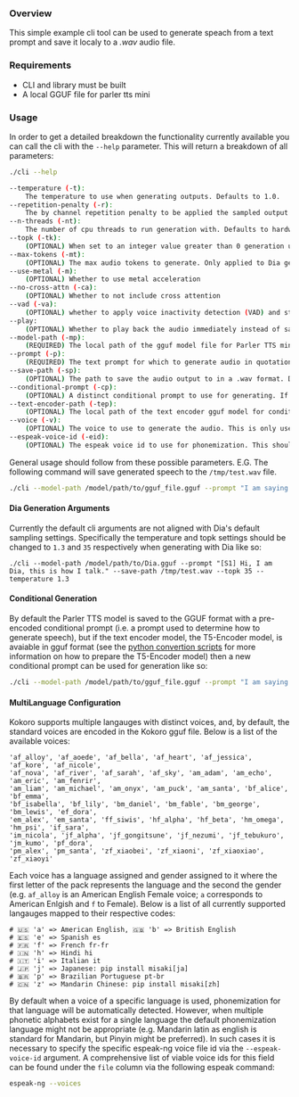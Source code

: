 ### Overview

This simple example cli tool can be used to generate speach from a text prompt and save it localy to a _.wav_ audio file.

### Requirements

* CLI and library must be built 
* A local GGUF file for parler tts mini

### Usage

In order to get a detailed breakdown the functionality currently available you can call the cli with the `--help` parameter. This will return a breakdown of all parameters:
```bash
./cli --help

--temperature (-t):
    The temperature to use when generating outputs. Defaults to 1.0.
--repetition-penalty (-r):
    The by channel repetition penalty to be applied the sampled output of the model. defaults to 1.0.
--n-threads (-nt):
    The number of cpu threads to run generation with. Defaults to hardware concurrency. If hardware concurrency cannot be determined then it defaults to 1.
--topk (-tk):
    (OPTIONAL) When set to an integer value greater than 0 generation uses nucleus sampling over topk nucleaus size. Defaults to 50.
--max-tokens (-mt):
    (OPTIONAL) The max audio tokens to generate. Only applied to Dia generation. If set to zero as is its default then the default max generation size
--use-metal (-m):
    (OPTIONAL) Whether to use metal acceleration
--no-cross-attn (-ca):
    (OPTIONAL) Whether to not include cross attention
--vad (-va):
    (OPTIONAL) whether to apply voice inactivity detection (VAD) and strip silence form the end of the output (particularly useful for Parler TSS). By default, no VAD is applied.
--play:
    (OPTIONAL) Whether to play back the audio immediately instead of saving it to file.
--model-path (-mp):
    (REQUIRED) The local path of the gguf model file for Parler TTS mini or large v1.
--prompt (-p):
    (REQUIRED) The text prompt for which to generate audio in quotation markers.
--save-path (-sp):
    (OPTIONAL) The path to save the audio output to in a .wav format. Defaults to TTS.cpp.wav
--conditional-prompt (-cp):
    (OPTIONAL) A distinct conditional prompt to use for generating. If none is provided the preencoded prompt is used. '--text-encoder-path' must be set to use conditional generation.
--text-encoder-path (-tep):
    (OPTIONAL) The local path of the text encoder gguf model for conditional generaiton.
--voice (-v):
    (OPTIONAL) The voice to use to generate the audio. This is only used for models with voice packs.
--espeak-voice-id (-eid):
    (OPTIONAL) The espeak voice id to use for phonemization. This should only be specified when the correct espeak voice cannot be inferred from the kokoro voice ( see MultiLanguage Configuration in the README for more info).
```

General usage should follow from these possible parameters. E.G. The following command will save generated speech to the `/tmp/test.wav` file.

```bash
./cli --model-path /model/path/to/gguf_file.gguf --prompt "I am saying some words" --save-path /tmp/test.wav
```

#### Dia Generation Arguments

Currently the default cli arguments are not aligned with Dia's default sampling settings. Specifically the temperature and topk settings should be changed to  `1.3` and `35` respectively when generating with Dia like so:

```base
./cli --model-path /model/path/to/Dia.gguf --prompt "[S1] Hi, I am Dia, this is how I talk." --save-path /tmp/test.wav --topk 35 --temperature 1.3
```

#### Conditional Generation

By default the Parler TTS model is saved to the GGUF format with a pre-encoded conditional prompt (i.e. a prompt used to determine how to generate speech), but if the text encoder model, the T5-Encoder model, is avaiable in gguf format (see the [python convertion scripts](../../py-gguf/README.md) for more information on how to prepare the T5-Encoder model) then a new conditional prompt can be used for generation like so:

```bash
./cli --model-path /model/path/to/gguf_file.gguf --prompt "I am saying some words" --save-path /tmp/test.wav --text-encoder-path /model/path/to/t5_encoder_file.gguf --consditional-prompt "deep voice"
```

#### MultiLanguage Configuration

Kokoro supports multiple langauges with distinct voices, and, by default, the standard voices are encoded in the Kokoro gguf file. Below is a list of the available voices:

```
'af_alloy', 'af_aoede', 'af_bella', 'af_heart', 'af_jessica', 'af_kore', 'af_nicole',
'af_nova', 'af_river', 'af_sarah', 'af_sky', 'am_adam', 'am_echo', 'am_eric', 'am_fenrir',
'am_liam', 'am_michael', 'am_onyx', 'am_puck', 'am_santa', 'bf_alice', 'bf_emma',
'bf_isabella', 'bf_lily', 'bm_daniel', 'bm_fable', 'bm_george', 'bm_lewis', 'ef_dora',
'em_alex', 'em_santa', 'ff_siwis', 'hf_alpha', 'hf_beta', 'hm_omega', 'hm_psi', 'if_sara',
'im_nicola', 'jf_alpha', 'jf_gongitsune', 'jf_nezumi', 'jf_tebukuro', 'jm_kumo', 'pf_dora',
'pm_alex', 'pm_santa', 'zf_xiaobei', 'zf_xiaoni', 'zf_xiaoxiao', 'zf_xiaoyi'
```

Each voice has a language assigned and gender assigned to it where the first letter of the pack represents the language and the second the gender (e.g. `af_alloy` is an American English Female voice; `a` corresponds to American Enlgish and `f` to Female). Below is a list of all currently supported langauges mapped to their respective codes:

```
# 🇺🇸 'a' => American English, 🇬🇧 'b' => British English
# 🇪🇸 'e' => Spanish es
# 🇫🇷 'f' => French fr-fr
# 🇮🇳 'h' => Hindi hi
# 🇮🇹 'i' => Italian it
# 🇯🇵 'j' => Japanese: pip install misaki[ja]
# 🇧🇷 'p' => Brazilian Portuguese pt-br
# 🇨🇳 'z' => Mandarin Chinese: pip install misaki[zh]
```

By default when a voice of a specific language is used, phonemization for that language will be automatically detected. However, when multiple phonetic alphabets exist for a single language the default phonemization language might not be appropriate (e.g. Mandarin latin as english is standard for Mandarin, but Pinyin might be preferred). In such cases it is necessary to specify the specific espeak-ng voice file id via the `--espeak-voice-id` argument. A comprehensive list of viable voice ids for this field can be found under the `file` column via the following espeak command:

```bash
espeak-ng --voices
```

